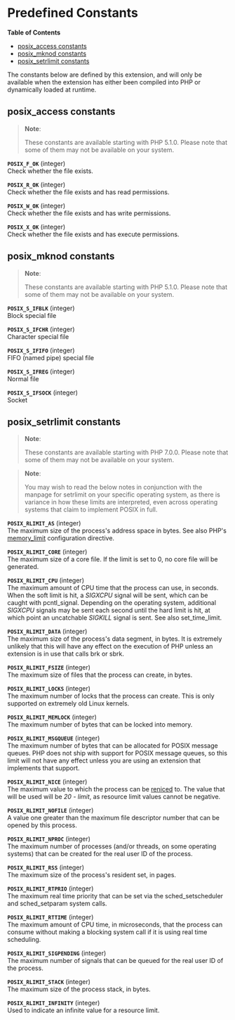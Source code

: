 Predefined Constants
====================

**Table of Contents**

-   [posix\_access
    constants](/posix/constants.html#posix_access%20constants)
-   [posix\_mknod
    constants](/posix/constants.html#posix_mknod%20constants)
-   [posix\_setrlimit
    constants](/posix/constants.html#posix_setrlimit%20constants)

The constants below are defined by this extension, and will only be
available when the extension has either been compiled into PHP or
dynamically loaded at runtime.

<span class="function">posix\_access</span> constants
-----------------------------------------------------

> **Note**:
>
> These constants are available starting with PHP 5.1.0. Please note
> that some of them may not be available on your system.

**`POSIX_F_OK`** (<span class="type">integer</span>)  
<span class="simpara"> Check whether the file exists. </span>

**`POSIX_R_OK`** (<span class="type">integer</span>)  
<span class="simpara"> Check whether the file exists and has read
permissions. </span>

**`POSIX_W_OK`** (<span class="type">integer</span>)  
<span class="simpara"> Check whether the file exists and has write
permissions. </span>

**`POSIX_X_OK`** (<span class="type">integer</span>)  
<span class="simpara"> Check whether the file exists and has execute
permissions. </span>

<span class="function">posix\_mknod</span> constants
----------------------------------------------------

> **Note**:
>
> These constants are available starting with PHP 5.1.0. Please note
> that some of them may not be available on your system.

**`POSIX_S_IFBLK`** (<span class="type">integer</span>)  
<span class="simpara"> Block special file </span>

**`POSIX_S_IFCHR`** (<span class="type">integer</span>)  
<span class="simpara"> Character special file </span>

**`POSIX_S_IFIFO`** (<span class="type">integer</span>)  
<span class="simpara"> FIFO (named pipe) special file </span>

**`POSIX_S_IFREG`** (<span class="type">integer</span>)  
<span class="simpara"> Normal file </span>

**`POSIX_S_IFSOCK`** (<span class="type">integer</span>)  
<span class="simpara"> Socket </span>

<span class="function">posix\_setrlimit</span> constants
--------------------------------------------------------

> **Note**:
>
> These constants are available starting with PHP 7.0.0. Please note
> that some of them may not be available on your system.

> **Note**:
>
> You may wish to read the below notes in conjunction with the manpage
> for <span class="function">setrlimit</span> on your specific operating
> system, as there is variance in how these limits are interpreted, even
> across operating systems that claim to implement POSIX in full.

**`POSIX_RLIMIT_AS`** (<span class="type">integer</span>)  
<span class="simpara"> The maximum size of the process's address space
in bytes. See also PHP's
<a href="/ini/core.html#ini.memory-limit" class="link">memory_limit</a>
configuration directive. </span>

**`POSIX_RLIMIT_CORE`** (<span class="type">integer</span>)  
<span class="simpara"> The maximum size of a core file. If the limit is
set to 0, no core file will be generated. </span>

**`POSIX_RLIMIT_CPU`** (<span class="type">integer</span>)  
<span class="simpara"> The maximum amount of CPU time that the process
can use, in seconds. When the soft limit is hit, a *SIGXCPU* signal will
be sent, which can be caught with <span
class="function">pcntl\_signal</span>. Depending on the operating
system, additional *SIGXCPU* signals may be sent each second until the
hard limit is hit, at which point an uncatchable *SIGKILL* signal is
sent. </span> <span class="simpara"> See also <span
class="function">set\_time\_limit</span>. </span>

**`POSIX_RLIMIT_DATA`** (<span class="type">integer</span>)  
<span class="simpara"> The maximum size of the process's data segment,
in bytes. It is extremely unlikely that this will have any effect on the
execution of PHP unless an extension is in use that calls <span
class="function">brk</span> or <span class="function">sbrk</span>.
</span>

**`POSIX_RLIMIT_FSIZE`** (<span class="type">integer</span>)  
<span class="simpara"> The maximum size of files that the process can
create, in bytes. </span>

**`POSIX_RLIMIT_LOCKS`** (<span class="type">integer</span>)  
<span class="simpara"> The maximum number of locks that the process can
create. This is only supported on extremely old Linux kernels. </span>

**`POSIX_RLIMIT_MEMLOCK`** (<span class="type">integer</span>)  
<span class="simpara"> The maximum number of bytes that can be locked
into memory. </span>

**`POSIX_RLIMIT_MSGQUEUE`** (<span class="type">integer</span>)  
<span class="simpara"> The maximum number of bytes that can be allocated
for POSIX message queues. PHP does not ship with support for POSIX
message queues, so this limit will not have any effect unless you are
using an extension that implements that support. </span>

**`POSIX_RLIMIT_NICE`** (<span class="type">integer</span>)  
<span class="simpara"> The maximum value to which the process can be
<a href="/ref/pcntl.html#pcntl_setpriority" class="link">reniced</a> to.
The value that will be used will be *20 - limit*, as resource limit
values cannot be negative. </span>

**`POSIX_RLIMIT_NOFILE`** (<span class="type">integer</span>)  
<span class="simpara"> A value one greater than the maximum file
descriptor number that can be opened by this process. </span>

**`POSIX_RLIMIT_NPROC`** (<span class="type">integer</span>)  
<span class="simpara"> The maximum number of processes (and/or threads,
on some operating systems) that can be created for the real user ID of
the process. </span>

**`POSIX_RLIMIT_RSS`** (<span class="type">integer</span>)  
<span class="simpara"> The maximum size of the process's resident set,
in pages. </span>

**`POSIX_RLIMIT_RTPRIO`** (<span class="type">integer</span>)  
<span class="simpara"> The maximum real time priority that can be set
via the <span class="function">sched\_setscheduler</span> and <span
class="function">sched\_setparam</span> system calls. </span>

**`POSIX_RLIMIT_RTTIME`** (<span class="type">integer</span>)  
<span class="simpara"> The maximum amount of CPU time, in microseconds,
that the process can consume without making a blocking system call if it
is using real time scheduling. </span>

**`POSIX_RLIMIT_SIGPENDING`** (<span class="type">integer</span>)  
<span class="simpara"> The maximum number of signals that can be queued
for the real user ID of the process. </span>

**`POSIX_RLIMIT_STACK`** (<span class="type">integer</span>)  
<span class="simpara"> The maximum size of the process stack, in bytes.
</span>

**`POSIX_RLIMIT_INFINITY`** (<span class="type">integer</span>)  
<span class="simpara"> Used to indicate an infinite value for a resource
limit. </span>

